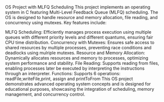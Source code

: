OS Project with MLFQ Scheduling
This project implements an operating system in C featuring Multi-Level Feedback Queue (MLFQ) scheduling. The OS is designed to handle resource and memory allocation, file reading, and concurrency using mutexes. Key features include:

MLFQ Scheduling: Efficiently manages process execution using multiple queues with different priority levels and different quantums, ensuring fair CPU time distribution.
Concurrency with Mutexes: Ensures safe access to shared resources by multiple processes, preventing race conditions and deadlocks using mulriple mutexes.
Resource and Memory Allocation: Dynamically allocates resources and memory to processes, optimizing system performance and stability.
File Reading: Supports reading from files, enabling processes later be executed by interpreting the instructions through an interpreter.
Functions: Supports 6 operations: readFile,writeFile,print, assign and printToFrom 
This OS project demonstrates advanced operating system concepts and is designed for educational purposes, showcasing the integration of scheduling, memory management, and concurrency control.
